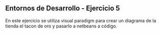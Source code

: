 ## Entornos de Desarrollo - Ejercicio 5

En este ejercicio se utiliza visual paradigm para crear un diagrama de la tienda el tacon de oro y pasarlo a netbeans a código.